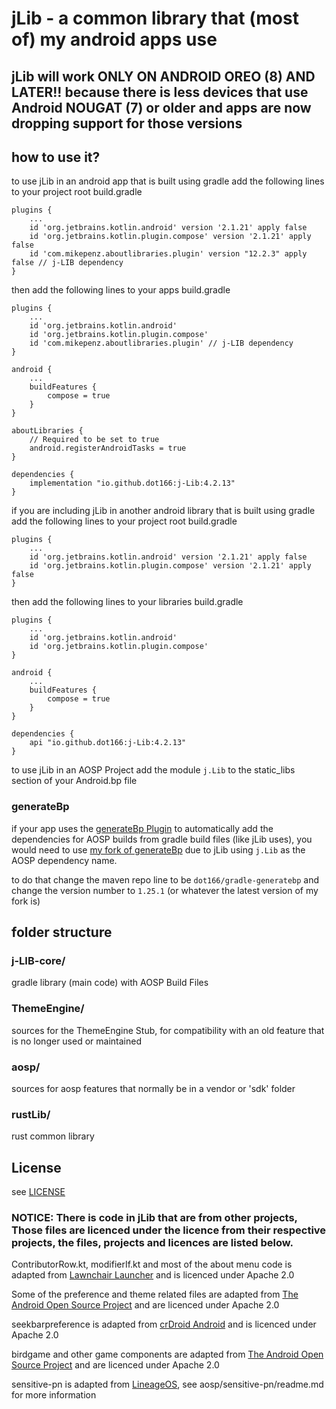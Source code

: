 # jLib - a common library that (most of) my android apps use

## jLib will work ONLY ON ANDROID OREO (8) AND LATER!! because there is less devices that use Android NOUGAT (7) or older and apps are now dropping support for those versions

## how to use it?

to use jLib in an android app that is built using gradle add the following lines to your project root build.gradle
```
plugins {
    ...
    id 'org.jetbrains.kotlin.android' version '2.1.21' apply false
    id 'org.jetbrains.kotlin.plugin.compose' version '2.1.21' apply false
    id 'com.mikepenz.aboutlibraries.plugin' version "12.2.3" apply false // j-LIB dependency
}
```

then add the following lines to your apps build.gradle
```
plugins {
    ...
    id 'org.jetbrains.kotlin.android'
    id 'org.jetbrains.kotlin.plugin.compose'
    id 'com.mikepenz.aboutlibraries.plugin' // j-LIB dependency
}

android {
    ...
    buildFeatures {
        compose = true
    }
}

aboutLibraries {
    // Required to be set to true
    android.registerAndroidTasks = true
}

dependencies {
    implementation "io.github.dot166:j-Lib:4.2.13"
}
```

if you are including jLib in another android library that is built using gradle add the following lines to your project root build.gradle
```
plugins {
    ...
    id 'org.jetbrains.kotlin.android' version '2.1.21' apply false
    id 'org.jetbrains.kotlin.plugin.compose' version '2.1.21' apply false
}
```

then add the following lines to your libraries build.gradle
```
plugins {
    ...
    id 'org.jetbrains.kotlin.android'
    id 'org.jetbrains.kotlin.plugin.compose'
}

android {
    ...
    buildFeatures {
        compose = true
    }
}

dependencies {
    api "io.github.dot166:j-Lib:4.2.13"
}
```

to use jLib in an AOSP Project add the module ```j.Lib``` to the static_libs section of your Android.bp file

### generateBp

if your app uses the [generateBp Plugin](https://github.com/lineage-next/gradle-generatebp) to automatically add the dependencies for AOSP builds from gradle build files (like jLib uses), you would need to use [my fork of generateBp](https://github.com/dot166/gradle-generatebp) due to jLib using ```j.Lib``` as the AOSP dependency name.

to do that change the maven repo line to be ```dot166/gradle-generatebp``` and change the version number to ```1.25.1``` (or whatever the latest version of my fork is)


## folder structure

### j-LIB-core/

gradle library (main code) with AOSP Build Files

### ThemeEngine/

sources for the ThemeEngine Stub, for compatibility with an old feature that is no longer used or maintained

### aosp/

sources for aosp features that normally be in a vendor or 'sdk' folder

### rustLib/

rust common library

## License

see [LICENSE](LICENSE)

### NOTICE: There is code in jLib that are from other projects, Those files are licenced under the licence from their respective projects, the files, projects and licences are listed below.

ContributorRow.kt, modifierIf.kt and most of the about menu code is adapted from [Lawnchair Launcher](https://github.com/LawnchairLauncher/lawnchair) and is licenced under Apache 2.0

Some of the preference and theme related files are adapted from [The Android Open Source Project](https://source.android.com/) and are licenced under Apache 2.0

seekbarpreference is adapted from [crDroid Android](https://github.com/crdroidandroid) and is licenced under Apache 2.0

birdgame and other game components are adapted from [The Android Open Source Project](https://source.android.com/) and are licenced under Apache 2.0

sensitive-pn is adapted from [LineageOS](https://github.com/LineageOS), see aosp/sensitive-pn/readme.md for more information
